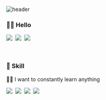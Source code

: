 ![header](https://capsule-render.vercel.app/api?type=soft&color=auto&height=150&section=header&text=Hong&fontSize=70)

<h3> 👧🏻 Hello </h3>

<p>
  <a href="https://hoong-story.tistory.com/"><img src="https://img.shields.io/badge/Tistory%20Blog-11B48A?style=flat-square&logo=Tistory&logoColor=white&link=https://hoong-story.tistory.com/"/></a>&nbsp
  <a href="https://www.instagram.com/seluv"><img src="https://img.shields.io/badge/Instagram-E4405F?style=flat-square&logo=Instagram&logoColor=white&link=https://www.instagram.com/seluv"/></a>&nbsp
  <a href="mailto:alswjd3813@naver.com"><img src="https://img.shields.io/badge/Gmail-d14836?style=flat-square&logo=Gmail&logoColor=white&link=alswjd3813@naver.com"/></a>
</p>
<br>

<h3> 🔨 Skill </h3>

<p> 🙏🏻 I want to constantly learn anything </p>

<p>
  <img src="https://img.shields.io/badge/Java-007396?style=flat-square&logo=Java&logoColor=white"/></a>&nbsp
  <img src="https://img.shields.io/badge/SpringBoot-6DB33F?style=flat-square&logo=Spring&logoColor=white"/></a>&nbsp 
  <img src="https://img.shields.io/badge/Mysql-E6B91E?style=flat-square&logo=MySql&logoColor=white"/></a>&nbsp 
  <img src="https://img.shields.io/badge/aws-333664?style=flat-square&logo=amazon-aws&logoColor=white"/></a>&nbsp 
 
</p>
  
<br>



